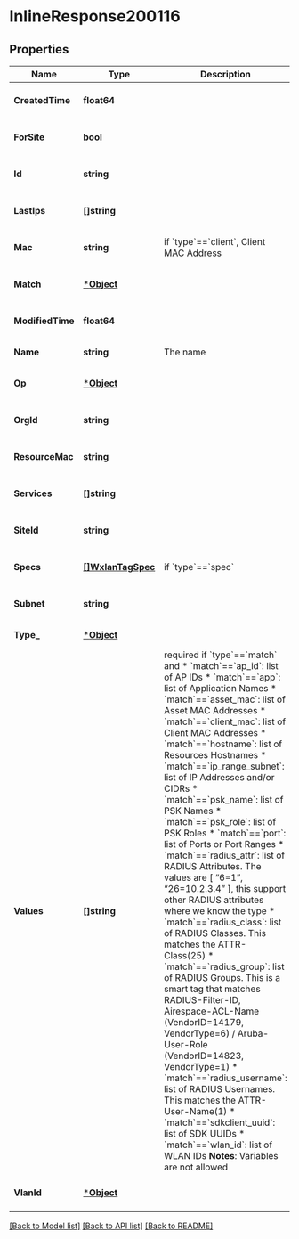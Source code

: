 # InlineResponse200116

## Properties
Name | Type | Description | Notes
------------ | ------------- | ------------- | -------------
**CreatedTime** | **float64** |  | [optional] [default to null]
**ForSite** | **bool** |  | [optional] [default to null]
**Id** | **string** |  | [optional] [default to null]
**LastIps** | **[]string** |  | [optional] [default to null]
**Mac** | **string** | if &#x60;type&#x60;&#x3D;&#x3D;&#x60;client&#x60;, Client MAC Address | [optional] [default to null]
**Match** | [***Object**](.md) |  | [optional] [default to null]
**ModifiedTime** | **float64** |  | [optional] [default to null]
**Name** | **string** | The name | [default to null]
**Op** | [***Object**](.md) |  | [optional] [default to null]
**OrgId** | **string** |  | [optional] [default to null]
**ResourceMac** | **string** |  | [optional] [default to null]
**Services** | **[]string** |  | [optional] [default to null]
**SiteId** | **string** |  | [optional] [default to null]
**Specs** | [**[]WxlanTagSpec**](wxlan_tag_spec.md) | if &#x60;type&#x60;&#x3D;&#x3D;&#x60;spec&#x60; | [optional] [default to null]
**Subnet** | **string** |  | [optional] [default to null]
**Type_** | [***Object**](.md) |  | [default to null]
**Values** | **[]string** | required if &#x60;type&#x60;&#x3D;&#x3D;&#x60;match&#x60; and   * &#x60;match&#x60;&#x3D;&#x3D;&#x60;ap_id&#x60;: list of AP IDs   * &#x60;match&#x60;&#x3D;&#x3D;&#x60;app&#x60;: list of Application Names   * &#x60;match&#x60;&#x3D;&#x3D;&#x60;asset_mac&#x60;: list of Asset MAC Addresses   * &#x60;match&#x60;&#x3D;&#x3D;&#x60;client_mac&#x60;: list of Client MAC Addresses   * &#x60;match&#x60;&#x3D;&#x3D;&#x60;hostname&#x60;: list of Resources Hostnames   * &#x60;match&#x60;&#x3D;&#x3D;&#x60;ip_range_subnet&#x60;: list of IP Addresses and/or CIDRs   * &#x60;match&#x60;&#x3D;&#x3D;&#x60;psk_name&#x60;: list of PSK Names   * &#x60;match&#x60;&#x3D;&#x3D;&#x60;psk_role&#x60;: list of PSK Roles   * &#x60;match&#x60;&#x3D;&#x3D;&#x60;port&#x60;: list of Ports or Port Ranges   * &#x60;match&#x60;&#x3D;&#x3D;&#x60;radius_attr&#x60;: list of RADIUS Attributes. The values are [ “6&#x3D;1”, “26&#x3D;10.2.3.4” ], this support other RADIUS attributes where we know the type   * &#x60;match&#x60;&#x3D;&#x3D;&#x60;radius_class&#x60;: list of RADIUS Classes. This matches the ATTR-Class(25)   * &#x60;match&#x60;&#x3D;&#x3D;&#x60;radius_group&#x60;: list of RADIUS Groups. This is a smart tag that matches RADIUS-Filter-ID, Airespace-ACL-Name (VendorID&#x3D;14179, VendorType&#x3D;6) / Aruba-User-Role (VendorID&#x3D;14823, VendorType&#x3D;1)   * &#x60;match&#x60;&#x3D;&#x3D;&#x60;radius_username&#x60;: list of RADIUS Usernames. This matches the ATTR-User-Name(1)   * &#x60;match&#x60;&#x3D;&#x3D;&#x60;sdkclient_uuid&#x60;: list of SDK UUIDs   * &#x60;match&#x60;&#x3D;&#x3D;&#x60;wlan_id&#x60;: list of WLAN IDs  **Notes**: Variables are not allowed | [optional] [default to null]
**VlanId** | [***Object**](.md) |  | [optional] [default to null]

[[Back to Model list]](../README.md#documentation-for-models) [[Back to API list]](../README.md#documentation-for-api-endpoints) [[Back to README]](../README.md)

